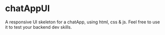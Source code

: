 # chatAppUI
A responsive UI skeleton for a chatApp, using html, css &amp; js. Feel free to use it to test your backend dev skills. 
